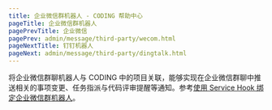 ```yaml
---
title: 企业微信群机器人 - CODING 帮助中心
pageTitle: 企业微信群机器人
pagePrevTitle: 企业微信
pagePrev: admin/message/third-party/wecom.html
pageNextTitle: 钉钉机器人
pageNext: admin/message/third-party/dingtalk.html
---
```


将企业微信群聊机器人与 CODING 中的项目关联，能够实现在企业微信群聊中推送相关的事项变更、任务指派与代码评审提醒等通知。参考[使用 Service Hook 绑定企业微信群机器人](/docs/project-settings/service-hook/wecom-robot.html)。






